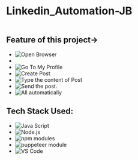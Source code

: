 # Linkedin_Automation-JB


<div align = center>
  <img src = "https://res.cloudinary.com/practicaldev/image/fetch/s--_RATvLqD--/c_limit%2Cf_auto%2Cfl_progressive%2Cq_66%2Cw_880/https://cdn-images-1.medium.com/max/1600/1*1hT23VteSYhRbOaUtCcuEg.gif" alt="">
  </div>

## Feature of this project->

- <img src ="https://img.shields.io/badge/1-Open Browser-brightgreen" alt="Open Browser">
- <img src ="https://img.shields.io/badge/2-Sign in -orange" alt="">
- <img src ="https://img.shields.io/badge/3-Go To My Profile-red" alt="Go To My Profile">
- <img src ="https://img.shields.io/badge/4-Create Post-blue" alt="Create Post">
- <img src ="https://img.shields.io/badge/5-Type the content of Post-red" alt="Type the content of Post">
- <img src ="https://img.shields.io/badge/6-Send the post.-blueviolet" alt="Send the post.">
- <img src ="https://img.shields.io/badge/7-All automatically-success" alt="All automatically">


## Tech Stack Used:
- <img src ="https://img.shields.io/badge/1-Java Script-brightgreen" alt="Java Script">
- <img src ="https://img.shields.io/badge/2-Node.js-orange" alt="Node.js">
- <img src ="https://img.shields.io/badge/3-npm modules-red" alt="npm modules">
- <img src ="https://img.shields.io/badge/4-puppeteer module-blue" alt="puppeteer module">
- <img src ="https://img.shields.io/badge/5-VS Code-red" alt="VS Code">

